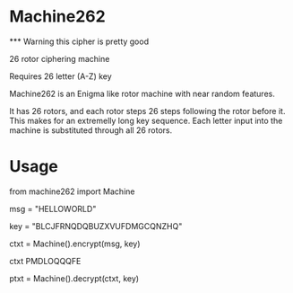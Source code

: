 # Machine262
*** Warning this cipher is pretty good

26 rotor ciphering machine

Requires 26 letter (A-Z) key

Machine262 is an Enigma like rotor machine with near random features.

It has 26 rotors, and each rotor steps 26 steps following the rotor before it.  This makes for an extremelly long key sequence.  Each letter input into the machine is substituted through all 26 rotors.

# Usage

from machine262 import Machine

msg = "HELLOWORLD"

key = "BLCJFRNQDQBUZXVUFDMGCQNZHQ"

ctxt = Machine().encrypt(msg, key)

ctxt PMDLOQQQFE

ptxt = Machine().decrypt(ctxt, key)
